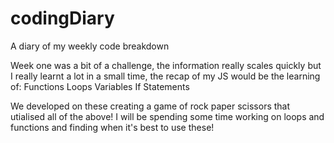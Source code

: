 # codingDiary
A diary of my weekly code breakdown


Week one was a bit of a challenge, the information really scales quickly but I really learnt a lot in a small time, the recap of my JS would be the learning of:
Functions
Loops
Variables
If Statements

We developed on these creating a game of rock paper scissors that utialised all of the above!
I will be spending some time working on loops and functions and finding when it's best to use these!
